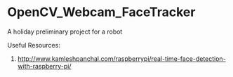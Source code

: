 # OpenCV_Webcam_FaceTracker
 A holiday preliminary project for a robot

Useful Resources:
1. http://www.kamleshpanchal.com/raspberrypi/real-time-face-detection-with-raspberry-pi/